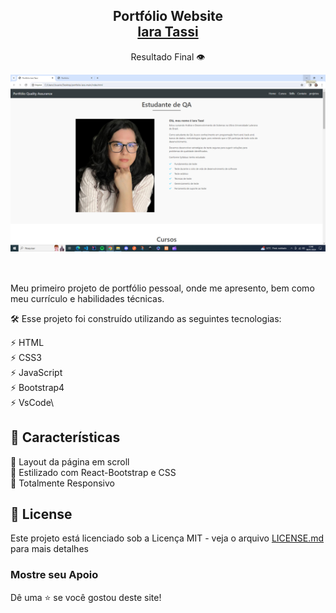 <h2 align="center">
  Portfólio Website <br/>
  <a href="https://iaratassi.github.io/portfolio-Iara/" target="_blank">Iara Tassi</a>
</h2>
<div align="center">
  <p>Resultado Final 👁️ </p>
  <img alt="" src="https://github.com/IaraTassi/portfolio-Iara/blob/main/Captura%20de%20Tela%20(159).png" />
</div>

<br/>

<div align="center">


</div>

## 

Meu primeiro projeto de portfólio pessoal, onde me apresento, bem como meu currículo e habilidades técnicas. 

🛠   Esse projeto foi construído utilizando as seguintes tecnologias:

⚡️ HTML\
⚡️ CSS3\
⚡️ JavaScript\
⚡️ Bootstrap4\
⚡️ VsCode\

## 📌 Características

📖 Layout da página em scroll\
🎨 Estilizado com React-Bootstrap e CSS\
📱 Totalmente Responsivo

## 📄 License 

Este projeto está licenciado sob a Licença MIT - veja o arquivo [LICENSE.md]() para mais detalhes

### Mostre seu Apoio

Dê uma ⭐ se você gostou deste site!
